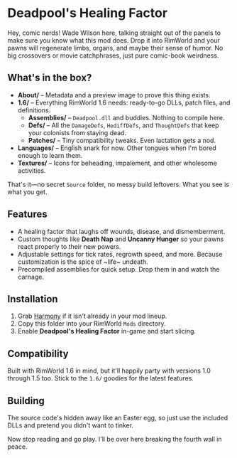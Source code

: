# Deadpool's Healing Factor

Hey, comic nerds! Wade Wilson here, talking straight out of the panels to make sure you know what this mod does. Drop it into RimWorld and your pawns will regenerate limbs, organs, and maybe their sense of humor. No big crossovers or movie catchphrases, just pure comic-book weirdness.

## What's in the box?

- **About/** – Metadata and a preview image to prove this thing exists.
- **1.6/** – Everything RimWorld 1.6 needs: ready-to-go DLLs, patch files, and definitions.
  - **Assemblies/** – `Deadpool.dll` and buddies. Nothing to compile here.
  - **Defs/** – All the `DamageDefs`, `HediffDefs`, and `ThoughtDefs` that keep your colonists from staying dead.
  - **Patches/** – Tiny compatibility tweaks. Even lactation gets a nod.
- **Languages/** – English snark for now. Other tongues when I'm bored enough to learn them.
- **Textures/** – Icons for beheading, impalement, and other wholesome activities.

That's it—no secret `Source` folder, no messy build leftovers. What you see is what you get.

## Features

- A healing factor that laughs off wounds, disease, and dismemberment.
- Custom thoughts like **Death Nap** and **Uncanny Hunger** so your pawns react properly to their new powers.
- Adjustable settings for tick rates, regrowth speed, and more. Because customization is the spice of ~life~ undeath.
- Precompiled assemblies for quick setup. Drop them in and watch the carnage.

## Installation

1. Grab [Harmony](https://github.com/pardeike/HarmonyRimWorld) if it isn't already in your mod lineup.
2. Copy this folder into your RimWorld `Mods` directory.
3. Enable **Deadpool's Healing Factor** in-game and start slicing.

## Compatibility

Built with RimWorld 1.6 in mind, but it'll happily party with versions 1.0 through 1.5 too. Stick to the `1.6/` goodies for the latest features.

## Building

The source code's hidden away like an Easter egg, so just use the included DLLs and pretend you didn't want to tinker.

Now stop reading and go play. I'll be over here breaking the fourth wall in peace.
